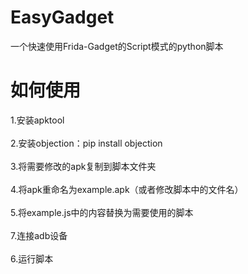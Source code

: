 # EasyGadget
一个快速使用Frida-Gadget的Script模式的python脚本
# 如何使用
1.安装apktool<br /><br />2.安装objection：pip install objection<br /><br />3.将需要修改的apk复制到脚本文件夹<br /><br />4.将apk重命名为example.apk（或者修改脚本中的文件名）<br /><br />5.将example.js中的内容替换为需要使用的脚本<br /><br />7.连接adb设备<br /><br />6.运行脚本
